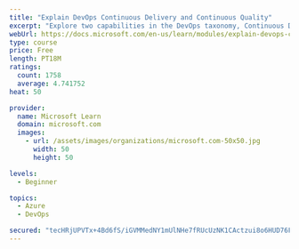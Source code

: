 ```yaml
---
title: "Explain DevOps Continuous Delivery and Continuous Quality"
excerpt: "Explore two capabilities in the DevOps taxonomy, Continuous Delivery and Continuous Quality."
webUrl: https://docs.microsoft.com/en-us/learn/modules/explain-devops-continous-delivery-quality/
type: course
price: Free
length: PT18M
ratings:
  count: 1758
  average: 4.741752
heat: 50

provider:
  name: Microsoft Learn
  domain: microsoft.com
  images:
    - url: /assets/images/organizations/microsoft.com-50x50.jpg
      width: 50
      height: 50

levels:
  - Beginner

topics:
  - Azure
  - DevOps

secured: "tecHRjUPVTx+4Bd6fS/iGVMMedNY1mUlNHe7fRUcUzNK1CActzui8o6HUD76FVyf7IaFg8lPgo3HXVHoZgsbQ/QPt7dnsLosXcBftFqpHkfkH08EiI8/Ig1E4gI5QZagsFOOhoSb6XtTqE5SwWE8GWfoRai84z7LaBNsSHEJOODxBno7RUgCsYceH7qlpWYqqv6X/Pp0Mr/uT8BMzuE4xIPI5ltQSFhVTFcJtylV3J+h5ZnYUSE1kHIgnwsFZZsIyRnOadSpm67V08ciEaEgEyrRtZo/VmktQ2W02w9ukPZ7u5H0L2KrCWb726wJ6Qw7Wt440V0tEX7GUMygaRx/8Fwm2C4FbmzoH9vXwBejwDa8SIMJvPXIefc2rdEESatI7/2Y2pyWfSWfm7u9RaK8Vijf5w6u519GKYiq0AvGvM0=;KX3SAE94hgZ3ncPJF0Wy0g=="
---
```


